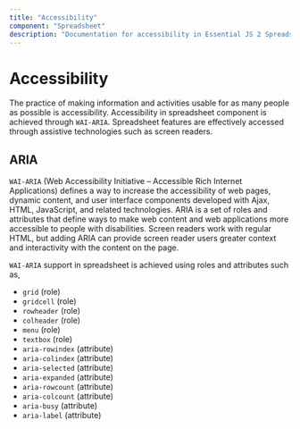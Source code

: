 ```yaml
---
title: "Accessibility"
component: "Spreadsheet"
description: "Documentation for accessibility in Essential JS 2 Spreadsheet, featuring WAI-ARIA standards"
---
```


# Accessibility

The practice of making information and activities usable for as many people as possible is accessibility. Accessibility in spreadsheet component is achieved through `WAI-ARIA`. Spreadsheet features are effectively accessed through assistive technologies such as screen readers.

## ARIA

`WAI-ARIA` (Web Accessibility Initiative – Accessible Rich Internet Applications) defines a way to increase the accessibility of web pages, dynamic content, and user interface components developed with Ajax, HTML, JavaScript, and related technologies. ARIA is a set of roles and attributes that define ways to make web content and web applications more accessible to people with disabilities. Screen readers work with regular HTML, but adding ARIA can provide screen reader users greater context and interactivity with the content on the page.

`WAI-ARIA` support in spreadsheet is achieved using roles and attributes such as,
* `grid` (role)
* `gridcell` (role)
* `rowheader` (role)
* `colheader` (role)
* `menu` (role)
* `textbox` (role)
* `aria-rowindex` (attribute)
* `aria-colindex` (attribute)
* `aria-selected` (attribute)
* `aria-expanded` (attribute)
* `aria-rowcount` (attribute)
* `aria-colcount` (attribute)
* `aria-busy` (attribute)
* `aria-label` (attribute)
